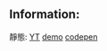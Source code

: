 ## Information:

靜態:
[YT](https://www.youtube.com/watch?v=GTyMUjhA-o4&t=1619s)
[demo](https://codepen.io/designcourse/live/vYBpYRx)
[codepen](https://codepen.io/designcourse/pen/vYBpYRx)